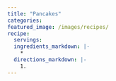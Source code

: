 ```yaml
---
title: "Pancakes"
categories:
featured_image: /images/recipes/
recipe:
  servings: 
  ingredients_markdown: |-
    *
  directions_markdown: |-
    1.
---
```


